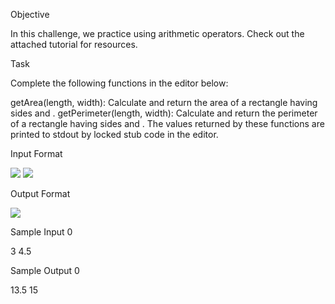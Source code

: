 Objective

In this challenge, we practice using arithmetic operators. Check out the attached tutorial for resources.

Task

Complete the following functions in the editor below:

getArea(length, width): Calculate and return the area of a rectangle having sides  and .
getPerimeter(length, width): Calculate and return the perimeter of a rectangle having sides  and .
The values returned by these functions are printed to stdout by locked stub code in the editor.

Input Format

<img src="https://s3.amazonaws.com/hr-challenge-images/0/1483593098-d7eec46104-JS-input-function-name.png"/>

<img src="https://s3.amazonaws.com/hr-challenge-images/0/1483593124-050e72f8c3-JS-input-function-name-params.png"/>

Output Format

<img src="https://s3.amazonaws.com/hr-challenge-images/0/1483593468-09d3f126ba-JS-output.png"/>

Sample Input 0

3
4.5

Sample Output 0

13.5
15
